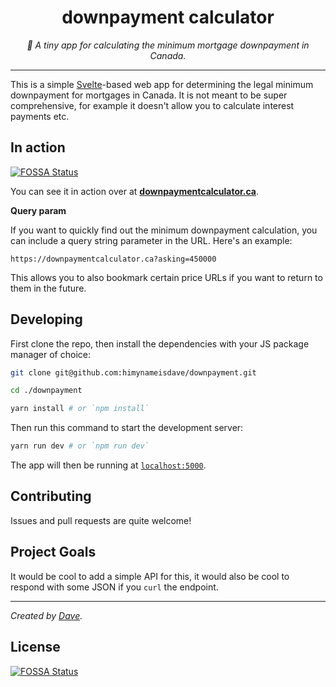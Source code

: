 <div align="center" margin="0 auto 20px">
  <h1>downpayment calculator</h1>
  <p style="font-style: italic;">
    🏡 A tiny app for calculating the minimum mortgage downpayment in Canada.
  </p>
</div>

---

This is a simple [Svelte](https://svelte.dev/)-based web app for determining the legal minimum downpayment for mortgages in Canada. It is not meant to be super comprehensive, for example it doesn't allow you to calculate interest payments etc.

## In action
[![FOSSA Status](https://app.fossa.com/api/projects/git%2Bgithub.com%2Fhimynameisdave%2Fdownpayment.svg?type=shield)](https://app.fossa.com/projects/git%2Bgithub.com%2Fhimynameisdave%2Fdownpayment?ref=badge_shield)


You can see it in action over at [**downpaymentcalculator.ca**](https://downpaymentcalculator.ca).

**Query param**

If you want to quickly find out the minimum downpayment calculation, you can include a query string parameter in the URL. Here's an example:

```
https://downpaymentcalculator.ca?asking=450000
```

This allows you to also bookmark certain price URLs if you want to return to them in the future.

## Developing

First clone the repo, then install the dependencies with your JS package manager of choice:

```bash
git clone git@github.com:himynameisdave/downpayment.git

cd ./downpayment

yarn install # or `npm install`
```

Then run this command to start the development server:

```bash
yarn run dev # or `npm run dev`
```

The app will then be running at [`localhost:5000`](http://localhost:5000).

## Contributing

Issues and pull requests are quite welcome!

## Project Goals

It would be cool to add a simple API for this, it would also be cool to respond with some JSON if you `curl` the endpoint.

---

_Created by [Dave](https://himynameisdave.com)._


## License
[![FOSSA Status](https://app.fossa.com/api/projects/git%2Bgithub.com%2Fhimynameisdave%2Fdownpayment.svg?type=large)](https://app.fossa.com/projects/git%2Bgithub.com%2Fhimynameisdave%2Fdownpayment?ref=badge_large)
